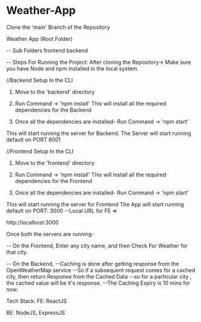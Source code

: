 # Weather-App

Clone the 'main' Branch of the Repository

Weather App (Root Folder)

-- Sub Folders
frontend
backend

-- Steps For Running the Project:
After cloning the Repository->
Make sure you have Node and npm installed in the local system.

//Backend Setup
In the CLI

1. Move to the 'backend' directory

2. Run Command -> 'npm install'
   This will install all the required dependencies for the Backend

3. Once all the dependencies are installed-
   Run Command -> 'npm start'

This will start running the server for Backend.
The Server will start running default on PORT 8001

//Frontend Setup
In the CLI

1. Move to the 'frontend' directory

2. Run Command -> 'npm install'
   This will install all the required dependencies for the Frontend

3. Once all the dependencies are installed-
   Run Command -> 'npm start'

This will start running the server for Frontend
The App will start running default on PORT: 3000
--Local URL for FE =>

http://localhost:3000

Once both the servers are running-

-- On the Frontend,
Enter any city name, and then Check For Weather for that city.

-- On the Backend,
--Caching is done after getting response from the OpenWeatherMap service
--So if a subsequent request comes for a cached city, then return Response from the Cached Data
--so for a particular city , the cached value will be it's response.
--The Caching Expiry is 10 mins for now.

Tech Stack:
FE: ReactJS

BE: NodeJS, ExpressJS
